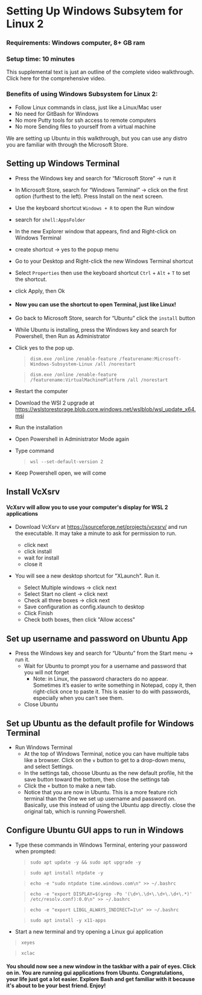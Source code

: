 # Setting Up Windows Subsytem for Linux 2

### Requirements: Windows computer, 8+ GB ram
### Setup time: 10 minutes

This supplemental text is just an outline of the complete video walkthrough. Click here for the comprehensive video.

### Benefits of using Windows Subsystem for Linux 2:

- Follow Linux commands in class, just like a Linux/Mac user
- No need for GitBash for Windows
- No more Putty tools for ssh access to remote computers
- No more Sending files to yourself from a virtual machine

We are setting up Ubuntu in this walkthrough, but you can use any distro you are familiar with
through the Microsoft Store.

## Setting up Windows Terminal

* Press the Windows key and search for “Microsoft Store” → run it
* In Microsoft Store, search for “Windows Terminal” → click on the first option (furthest to the left). Press Install on the next screen.
* Use the keyboard shortcut `Windows + R` to open the Run window
* search for `shell:AppsFolder`
* In the new Explorer window that appears, find and Right-click on Windows Terminal
* create shortcut → yes to the popup menu

* Go to your Desktop and Right-click the new Windows Terminal shortcut
* Select `Properties` then use the keyboard shortcut `Ctrl` + `Alt` + `T` to set the shortcut.
* click Apply, then Ok
* #### Now you can use the shortcut to open Terminal, just like Linux!

* Go back to Microsoft Store, search for “Ubuntu” click the `install` button
* While Ubuntu is installing, press the Windows key and search for Powershell, then Run as Administrator 
* Click yes to the pop up.

  > `dism.exe /online /enable-feature /featurename:Microsoft-Windows-Subsystem-Linux /all /norestart`
  
  > `dism.exe /online /enable-feature /featurename:VirtualMachinePlatform /all /norestart`

* Restart the computer
* Download the WSl 2 upgrade
  at https://wslstorestorage.blob.core.windows.net/wslblob/wsl_update_x64.msi
* Run the installation
* Open Powershell in Administrator Mode again
* Type command
  > `wsl --set-default-version 2`
* Keep Powershell open, we will come

## Install VcXsrv

#### VcXsrv will allow you to use your computer's display for WSL 2 applications

* Download VcXsrv at https://sourceforge.net/projects/vcxsrv/ and run the executable. It may take a minute to ask for permission to run.
    + click next
    + click install
    + wait for install
    + close it


* You will see a new desktop shortcut for "XLaunch". Run it.
    + Select Multiple windows → click next
    + Select Start no client → click next
    + Check all three boxes → click next
    + Save configuration as config.xlaunch to desktop
    + Click Finish
    + Check both boxes, then click "Allow access"


## Set up username and password on Ubuntu App

* Press the Windows key and search for “Ubuntu” from the Start menu → run it.
    + Wait for Ubuntu to prompt you for a username and password that you will not forget
        - Note: in Linux, the password characters do no appear. Sometimes it’s easier to write
          something in Notepad, copy it, then right-click once to paste it. This is easier to do
          with passwords, especially when you can’t see them.
    + Close Ubuntu

## Set up Ubuntu as the default profile for Windows Terminal

* Run Windows Terminal
    + At the top of Windows Terminal, notice you can have multiple tabs like a browser. Click on the `∨` button to get to a drop-down menu, and select Settings.
    + In the settings tab, choose Ubuntu as the new default profile, hit the save button toward the
      bottom, then close the settings tab
    + Click the `+` button to make a new tab.
    + Notice that you are now in Ubuntu. This is a more feature rich
      terminal than the One we set up username and password on. Basically, use this instead of using
      the Ubuntu app directly. close the original tab, which is running Powershell.

## Configure Ubuntu GUI apps to run in Windows

* Type these commands in Windows Terminal, entering your password when prompted:
  
  > `sudo apt update -y && sudo apt upgrade -y`

  > `sudo apt install ntpdate -y`

  > `echo -e "sudo ntpdate time.windows.com\n" >> ~/.bashrc`
  
  > `echo -e "export DISPLAY=$(grep -Po '(\d+\.\d+\.\d+\.\d+\.*)' /etc/resolv.conf):0.0\n" >> ~/.bashrc`

  > `echo -e "export LIBGL_ALWAYS_INDIRECT=1\n" >> ~/.bashrc`
  
  > `sudo apt install -y x11-apps`
 
 * Start a new terminal and try opening a Linux gui application
  
  > `xeyes`

  > `xclac`

#### You should now see a new window in the taskbar with a pair of eyes. Click on in. You are running gui applications from Ubuntu. Congratulations, your life just got a lot easier. Explore Bash and get familiar with it because it's about to be your best friend. Enjoy!
